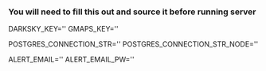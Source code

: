 ### You will need to fill this out and source it before running server

DARKSKY_KEY=''
GMAPS_KEY=''

POSTGRES_CONNECTION_STR=''
POSTGRES_CONNECTION_STR_NODE=''

ALERT_EMAIL=''
ALERT_EMAIL_PW=''
